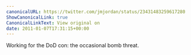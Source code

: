 ```yaml
---
canonicalURL: https://twitter.com/jmjordan/status/23431483259617280
ShowCanonicalLink: true
CanonicalLinkText: View original on
date: 2011-01-07T17:31:15+00:00
---
```

Working for the DoD con: the occasional bomb threat.